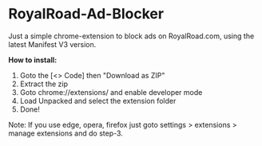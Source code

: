 # RoyalRoad-Ad-Blocker
Just a simple chrome-extension to block ads on RoyalRoad.com, using the latest Manifest V3 version.

<b>How to install:</b>
1. Goto the [<> Code] then "Download as ZIP"
2. Extract the zip
3. Goto chrome://extensions/ and enable developer mode
4. Load Unpacked and select the extension folder
5. Done!

Note: If you use edge, opera, firefox just goto settings > extensions > manage extensions and do step-3.
